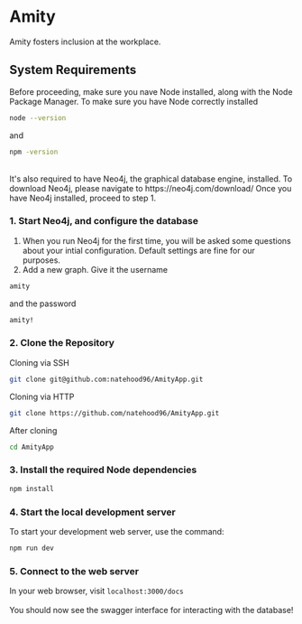 # Amity
Amity fosters inclusion at the workplace.

## System Requirements
Before proceeding, make sure you nave Node installed, along with the Node Package Manager.
To make sure you have Node correctly installed
<br>
```bash
node --version
```
and
<br>
```bash
npm -version
```
<br>
It's also required to have Neo4j, the graphical database engine, installed.
To download Neo4j, please navigate to https://neo4j.com/download/
Once you have Neo4j installed, proceed to step 1.

### 1. Start Neo4j, and configure the database

1. When you run Neo4j for the first time, you will be asked some questions about your intial configuration. Default settings are fine for our purposes.
2. Add a new graph. Give it the username
```bash
amity
```
and the password
```bash
amity!
```

### 2. Clone the Repository

Cloning via SSH
```bash
git clone git@github.com:natehood96/AmityApp.git
```
Cloning via HTTP
<br>
```bash
git clone https://github.com/natehood96/AmityApp.git
```
After cloning
```bash
cd AmityApp
```

### 3. Install the required Node dependencies

```bash
npm install
```

### 4. Start the local development server

To start your development web server, use the command:
<br>
```bash
npm run dev
```

### 5. Connect to the web server

In your web browser, visit `localhost:3000/docs`
<br><br>
You should now see the swagger interface for interacting with the database!
<br>
